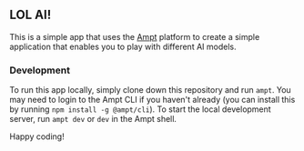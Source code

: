 ## LOL AI! 

This is a simple app that uses the [Ampt](https://ampt.io) platform to create a simple application that enables you to play with different AI models.

### Development
To run this app locally, simply clone down this repository and run `ampt`. You may need to login to the Ampt CLI if you haven't already (you can install this by running `npm install -g @ampt/cli`). To start the local development server, run `ampt dev` or `dev` in the Ampt shell.

Happy coding!
